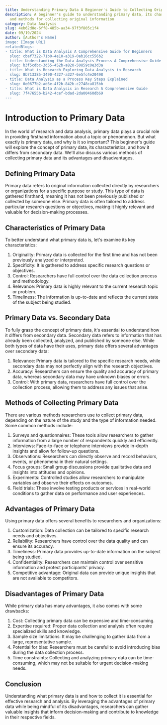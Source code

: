 ```yaml
---
title: Understanding Primary Data A Beginner's Guide to Collecting Original Information
description: A beginner's guide to understanding primary data, its characteristics,
  and methods for collecting original information
category: Data Analysis
slug: 4eb62d8e-6ff8-485b-aa34-97f3f805c1f4
date: 09/19/2024
author: [Author's Name]
image: [Image URL]
relatedBlogs:
- title: What is Data Analysis A Comprehensive Guide for Beginners
  slug: cbaf7322-71b0-4e10-a319-0ab16cc556b2
- title: Understanding the Data Analysis Process A Comprehensive Guide
  slug: b3f5cdbc-3d55-452b-a820-50859c0e3d3a
- title: What is Research Exploring Data Analysis in Research
  slug: 8b713385-3490-4327-a327-6e5fc4e20498
- title: Data Analysis as a Process Key Steps Explained
  slug: 0e0677b2-ad6e-4f2b-842b-c2748ca815bb
- title: What is Data Analysis in Research A Comprehensive Guide
  slug: 7f47655b-b242-4cef-bdad-2da00460db69
---
```


# Introduction to Primary Data

In the world of research and data analysis, primary data plays a crucial role in providing firsthand information about a topic or phenomenon. But what exactly is primary data, and why is it so important? This beginner's guide will explore the concept of primary data, its characteristics, and how it differs from secondary data. We'll also discuss various methods of collecting primary data and its advantages and disadvantages.

## Defining Primary Data

Primary data refers to original information collected directly by researchers or organizations for a specific purpose or study. This type of data is gathered firsthand, meaning it has not been previously published or collected by someone else. Primary data is often tailored to address particular research questions or objectives, making it highly relevant and valuable for decision-making processes.

## Characteristics of Primary Data

To better understand what primary data is, let's examine its key characteristics:

1. Originality: Primary data is collected for the first time and has not been previously analyzed or interpreted.
2. Specificity: It is gathered to address specific research questions or objectives.
3. Control: Researchers have full control over the data collection process and methodology.
4. Relevance: Primary data is highly relevant to the current research topic or problem.
5. Timeliness: The information is up-to-date and reflects the current state of the subject being studied.

## Primary Data vs. Secondary Data

To fully grasp the concept of primary data, it's essential to understand how it differs from secondary data. Secondary data refers to information that has already been collected, analyzed, and published by someone else. While both types of data have their uses, primary data offers several advantages over secondary data:

1. Relevance: Primary data is tailored to the specific research needs, while secondary data may not perfectly align with the research objectives.
2. Accuracy: Researchers can ensure the quality and accuracy of primary data, whereas secondary data may have unknown biases or errors.
3. Control: With primary data, researchers have full control over the collection process, allowing them to address any issues that arise.

## Methods of Collecting Primary Data

There are various methods researchers use to collect primary data, depending on the nature of the study and the type of information needed. Some common methods include:

1. Surveys and questionnaires: These tools allow researchers to gather information from a large number of respondents quickly and efficiently.
2. Interviews: Face-to-face or telephone interviews provide in-depth insights and allow for follow-up questions.
3. Observations: Researchers can directly observe and record behaviors, events, or phenomena in their natural settings.
4. Focus groups: Small group discussions provide qualitative data and insights into attitudes and opinions.
5. Experiments: Controlled studies allow researchers to manipulate variables and observe their effects on outcomes.
6. Field trials: These involve testing products or services in real-world conditions to gather data on performance and user experiences.

## Advantages of Primary Data

Using primary data offers several benefits to researchers and organizations:

1. Customization: Data collection can be tailored to specific research needs and objectives.
2. Reliability: Researchers have control over the data quality and can ensure its accuracy.
3. Timeliness: Primary data provides up-to-date information on the subject being studied.
4. Confidentiality: Researchers can maintain control over sensitive information and protect participants' privacy.
5. Competitive advantage: Original data can provide unique insights that are not available to competitors.

## Disadvantages of Primary Data

While primary data has many advantages, it also comes with some drawbacks:

1. Cost: Collecting primary data can be expensive and time-consuming.
2. Expertise required: Proper data collection and analysis often require specialized skills and knowledge.
3. Sample size limitations: It may be challenging to gather data from a large, representative sample.
4. Potential for bias: Researchers must be careful to avoid introducing bias during the data collection process.
5. Time constraints: Collecting and analyzing primary data can be time-consuming, which may not be suitable for urgent decision-making needs.

## Conclusion

Understanding what primary data is and how to collect it is essential for effective research and analysis. By leveraging the advantages of primary data while being mindful of its disadvantages, researchers can gather valuable insights that inform decision-making and contribute to knowledge in their respective fields.